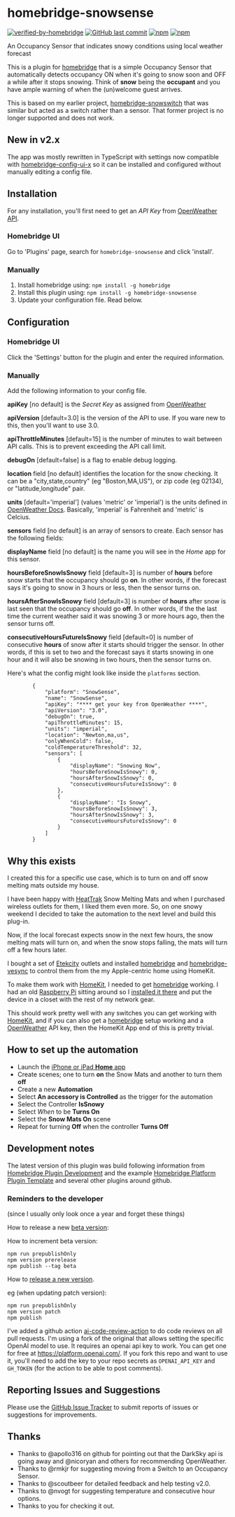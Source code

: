 # homebridge-snowsense
[![verified-by-homebridge](https://badgen.net/badge/homebridge/verified/purple)](https://github.com/homebridge/homebridge/wiki/Verified-Plugins)
[![GitHub last commit](https://img.shields.io/github/last-commit/bbernstein/homebridge-snowsense.svg)](https://github.com/bbernstein/homebridge-snowsense)
[![npm](https://img.shields.io/npm/v/homebridge-snowsense?label=npm%20package)](https://github.com/bbernstein/homebridge-snowsense)
[![npm](https://img.shields.io/npm/dt/homebridge-snowsense.svg)](https://www.npmjs.com/package/homebridge-snowsense)

An Occupancy Sensor that indicates snowy conditions using local weather forecast

This is a plugin for [homebridge](https://github.com/nfarina/homebridge) that is a simple Occupancy Sensor that automatically detects occupancy ON when it's going to snow soon and OFF a while after it stops snowing. Think of **snow** being the **occupant** and you have ample warning of when the (un)welcome guest arrives.

This is based on my earlier project, [homebridge-snowswitch](https://github.com/bbernstein/homebridge-snowswitch) that was similar but acted as a switch rather than a sensor. That former project is no longer supported and does not work.


## New in v2.x

The app was mostly rewritten in TypeScript with settings now compatible with [homebridge-config-ui-x](https://www.npmjs.com/package/homebridge-config-ui-x) so it can be installed and configured without manually editing a config file.


## Installation

For any installation, you'll first need to get an *API Key* from [OpenWeather API](https://openweathermap.org/api/).

### Homebridge UI

Go to 'Plugins' page, search for `homebridge-snowsense` and click 'install'.

### Manually

1. Install homebridge using: `npm install -g homebridge`
2. Install this plugin using: `npm install -g homebridge-snowsense`
3. Update your configuration file. Read below.

## Configuration

### Homebridge UI

Click the 'Settings' button for the plugin and enter the required information.

### Manually

Add the following information to your config file.

**apiKey** [no default] is the *Secret Key* as assigned from 
[OpenWeather](https://openweathermap.org/api)

**apiVersion** [default=3.0] is the version of the API to use. If you ware new to 
this, then you'll want to use 3.0.

**apiThrottleMinutes** [default=15] is the number of minutes to wait between 
API calls. This is to prevent exceeding the API call limit.

**debugOn** [default=false] is a flag to enable debug logging.

**location** field [no default] identifies the location for the snow checking. 
It can be a "city,state,country" (eg "Boston,MA,US"), or zip code (eg 02134), 
or "latitude,longitude" pair.

**units** [default='imperial'] (values 'metric' or 'imperial') is the units 
defined in [OpenWeather Docs](https://openweathermap.org/api/one-call-api). 
Basically, 'imperial' is Fahrenheit and 'metric' is Celcius. 

**sensors** field [no default] is an array of sensors to create. Each sensor
has the following fields:

**displayName** field [no default] is the name you will see in the *Home* app for
this sensor.

**hoursBeforeSnowIsSnowy** field [default=3] is number of **hours** before 
snow starts that the occupancy should go **on**. In other words, if the forecast
says it's going to snow in 3 hours or less, then the sensor turns on.

**hoursAfterSnowIsSnowy** field [default=3] is number of **hours** after 
snow is last seen that the occupancy should go **off**. In other words, if the
the last time the current weather said it was snowing 3 or more hours ago, then
the sensor turns off.

**consecutiveHoursFutureIsSnowy** field [default=0] is number of consecutive
**hours** of snow after it starts should trigger the sensor. In other words, if
this is set to two and the forecast says it starts snowing in one hour and it will 
also be snowing in two hours, then the sensor turns on.

Here's what the config might look like inside the `platforms` section.

```
        {
            "platform": "SnowSense",
            "name": "SnowSense",
            "apiKey": "**** get your key from OpenWeather ****",
            "apiVersion": "3.0",
            "debugOn": true,
            "apiThrottleMinutes": 15,
            "units": "imperial",
            "location": "Newton,ma,us",
            "onlyWhenCold": false,
            "coldTemperatureThreshold": 32,
            "sensors": [
                {
                    "displayName": "Snowing Now",
                    "hoursBeforeSnowIsSnowy": 0,
                    "hoursAfterSnowIsSnowy": 0,
                    "consecutiveHoursFutureIsSnowy": 0
                },
                {
                    "displayName": "Is Snowy",
                    "hoursBeforeSnowIsSnowy": 3,
                    "hoursAfterSnowIsSnowy": 3,
                    "consecutiveHoursFutureIsSnowy": 0
                }
            ]
        }

```

## Why this exists

I created this for a specific use case, which is to turn on and off snow melting 
mats outside my house.

I have been happy with [HeatTrak](https://heattrak.com/) Snow Melting Mats 
and when I purchased wireless outlets for them, I liked them even more. 
So, on one snowy weekend I decided to take the automation to the next level 
and build this plug-in.

Now, if the local forecast expects snow in the next few hours, the snow 
melting mats will turn on, and when the snow stops falling, the mats will 
turn off a few hours later.

I bought a set of [Etekcity](https://www.amazon.com/gp/product/B074GVPYPY) outlets
and installed [homebridge](https://github.com/nfarina/homebridge) and 
[homebridge-vesync](https://www.npmjs.com/package/homebridge-vesync) to control 
them from the my Apple-centric home using HomeKit.

To make them work with [HomeKit](https://www.apple.com/ios/home/), I needed 
to get [homebridge](https://www.npmjs.com/package/homebridge) working. I 
had an old [Raspberry Pi](https://www.raspberrypi.org/) sitting around so 
I [installed it there](https://github.com/nfarina/homebridge/wiki/Running-HomeBridge-on-a-Raspberry-Pi) 
and put the device in a closet with the rest of my network gear. 

This should work pretty well with any switches you can get working with 
[HomeKit](https://www.apple.com/ios/home/), and if you can also get 
a [homebridge](https://www.npmjs.com/package/homebridge) setup working 
and a [OpenWeather](https://openweathermap.org/api) API key, then the HomeKit 
App end of this is pretty trivial. 

## How to set up the automation

- Launch the [iPhone or iPad **Home** app](https://support.apple.com/en-us/HT204893)
- Create scenes; one to turn **on** the Snow Mats and another to turn them **off**
- Create a new **Automation**
- Select **An accessory is Controlled** as the trigger for the automation
- Select the Controller **IsSnowy**
- Select *When* to be **Turns On**
- Select the **Snow Mats On** scene
- Repeat for turning **Off** when the controller **Turns Off**

## Development notes

The latest version of this plugin was build following information from 
[Homebridge Plugin Development](https://developers.homebridge.io/#/) 
and the example 
[Homebridge Platform Plugin Template](https://github.com/homebridge/homebridge-plugin-template)
and several other plugins around github.

### Reminders to the developer
(since I usually only look once a year and forget these things)

How to release a new [beta version](https://github.com/homebridge/homebridge-plugin-template#publishing-beta-versions):

How to increment beta version:

```agsl
npm run prepublishOnly
npm version prerelease
npm publish --tag beta
```

How to [release a new version](https://github.com/homebridge/homebridge-plugin-template#versioning-your-plugin).

eg (when updating patch version):

```agsl
npm run prepublishOnly
npm version patch
npm publish
```

I've added a github action [ai-code-review-action](https://github.com/marketplace/actions/ai-code-review-action)
to do code reviews on all pull requests. I'm using a fork of the original that allows setting
the specific OpenAI model to use.
It requires an openai api key to work. You can get one for free at https://platform.openai.com/.
If you fork this repo and want to use it, you'll need to add the key to your repo secrets
as `OPENAI_API_KEY` and `GH_TOKEN` (for the action to be able to post comments).

## Reporting Issues and Suggestions

Please use the [GitHub Issue Tracker](https://github.com/bbernstein/homebridge-snowsense/issues)
to submit reports of issues or suggestions for improvements.

## Thanks

* Thanks to @apollo316 on github for pointing out that the DarkSky api is going 
away and @nicoryan and others for recommending OpenWeather.
* Thanks to @rmkjr for suggesting moving from a Switch to an Occupancy Sensor.
* Thanks to @scoutbeer for detailed feedback and help testing v2.0.
* Thanks to @nvogt for suggesting temperature and consecutive hour options.
* Thanks to you for checking it out.
